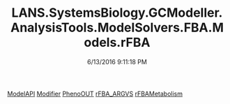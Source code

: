 ﻿---
title: LANS.SystemsBiology.GCModeller.AnalysisTools.ModelSolvers.FBA.Models.rFBA
date: 6/13/2016 9:11:18 PM
---

[ModelAPI](T-LANS.SystemsBiology.GCModeller.AnalysisTools.ModelSolvers.FBA.Models.rFBA.ModelAPI.html)
[Modifier](T-LANS.SystemsBiology.GCModeller.AnalysisTools.ModelSolvers.FBA.Models.rFBA.Modifier.html)
[PhenoOUT](T-LANS.SystemsBiology.GCModeller.AnalysisTools.ModelSolvers.FBA.Models.rFBA.PhenoOUT.html)
[rFBA_ARGVS](T-LANS.SystemsBiology.GCModeller.AnalysisTools.ModelSolvers.FBA.Models.rFBA.rFBA_ARGVS.html)
[rFBAMetabolism](T-LANS.SystemsBiology.GCModeller.AnalysisTools.ModelSolvers.FBA.Models.rFBA.rFBAMetabolism.html)
